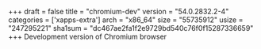 +++
draft = false
title = "chromium-dev"
version = "54.0.2832.2-4"
categories = ['xapps-extra']
arch = "x86_64"
size = "55735912"
usize = "247295221"
sha1sum = "dc467ae2fa1f2e9729bd540c76f0f15287336659"
+++
Development version of Chromium browser